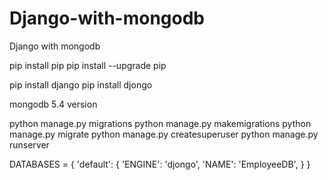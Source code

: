 # Django-with-mongodb
Django with mongodb


pip install pip
pip install --upgrade pip

pip install django
pip install djongo


mongodb 5.4 version 

python manage.py migrations 
python manage.py makemigrations
python manage.py migrate
python manage.py createsuperuser
python manage.py runserver 



DATABASES = {
    'default': {
        'ENGINE': 'djongo',
        'NAME': 'EmployeeDB',
    }
}
